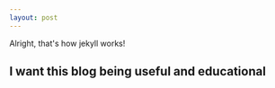 ```yaml
---
layout: post
---
```




Alright, that's how jekyll works!

## I want this blog being useful and educational